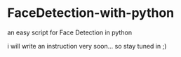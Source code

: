 # FaceDetection-with-python
an easy script for Face Detection in python

i will write an instruction very soon... so stay tuned in ;)
